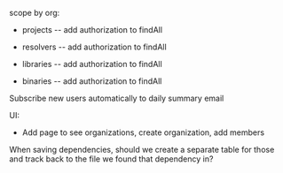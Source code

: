 scope by org:
  - projects
     -- add authorization to findAll

  - resolvers
     -- add authorization to findAll

  - libraries
     -- add authorization to findAll

  - binaries
     -- add authorization to findAll

Subscribe new users automatically to daily summary email

UI:
  - Add page to see organizations, create organization, add members

When saving dependencies, should we create a separate table for those
and track back to the file we found that dependency in?
